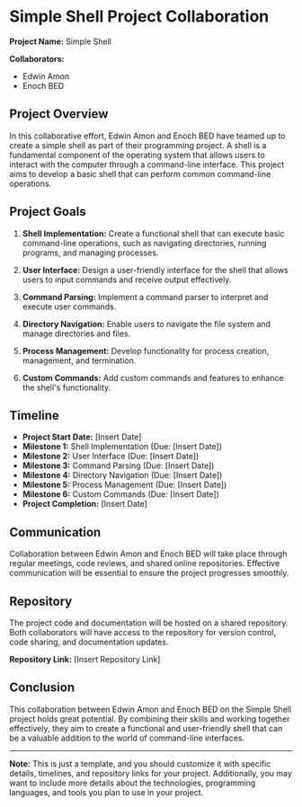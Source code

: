 # Simple Shell Project Collaboration

**Project Name:** Simple Shell

**Collaborators:** 
- Edwin Amon
- Enoch BED

## Project Overview

In this collaborative effort, Edwin Amon and Enoch BED have teamed up to create a simple shell as part of their programming project. A shell is a fundamental component of the operating system that allows users to interact with the computer through a command-line interface. This project aims to develop a basic shell that can perform common command-line operations.

## Project Goals

1. **Shell Implementation:** Create a functional shell that can execute basic command-line operations, such as navigating directories, running programs, and managing processes.

2. **User Interface:** Design a user-friendly interface for the shell that allows users to input commands and receive output effectively.

3. **Command Parsing:** Implement a command parser to interpret and execute user commands.

4. **Directory Navigation:** Enable users to navigate the file system and manage directories and files.

5. **Process Management:** Develop functionality for process creation, management, and termination.

6. **Custom Commands:** Add custom commands and features to enhance the shell's functionality.

## Timeline

- **Project Start Date:** [Insert Date]
- **Milestone 1:** Shell Implementation (Due: [Insert Date])
- **Milestone 2:** User Interface (Due: [Insert Date])
- **Milestone 3:** Command Parsing (Due: [Insert Date])
- **Milestone 4:** Directory Navigation (Due: [Insert Date])
- **Milestone 5:** Process Management (Due: [Insert Date])
- **Milestone 6:** Custom Commands (Due: [Insert Date])
- **Project Completion:** [Insert Date]

## Communication

Collaboration between Edwin Amon and Enoch BED will take place through regular meetings, code reviews, and shared online repositories. Effective communication will be essential to ensure the project progresses smoothly.

## Repository

The project code and documentation will be hosted on a shared repository. Both collaborators will have access to the repository for version control, code sharing, and documentation updates.

**Repository Link:** [Insert Repository Link]

## Conclusion

This collaboration between Edwin Amon and Enoch BED on the Simple Shell project holds great potential. By combining their skills and working together effectively, they aim to create a functional and user-friendly shell that can be a valuable addition to the world of command-line interfaces.

---

**Note:** This is just a template, and you should customize it with specific details, timelines, and repository links for your project. Additionally, you may want to include more details about the technologies, programming languages, and tools you plan to use in your project.

